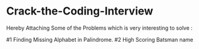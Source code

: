 # Crack-the-Coding-Interview


Hereby Attaching Some of the Problems which is very interesting to solve :

#1 Finding Missing Alphabet in Palindrome.
#2 High Scoring Batsman name
